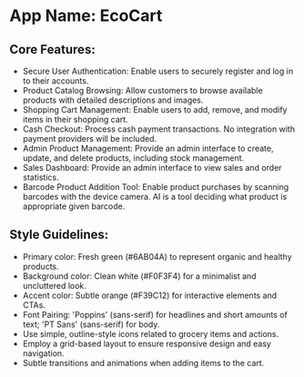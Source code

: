 # **App Name**: EcoCart

## Core Features:

- Secure User Authentication: Enable users to securely register and log in to their accounts.
- Product Catalog Browsing: Allow customers to browse available products with detailed descriptions and images.
- Shopping Cart Management: Enable users to add, remove, and modify items in their shopping cart.
- Cash Checkout: Process cash payment transactions. No integration with payment providers will be included.
- Admin Product Management: Provide an admin interface to create, update, and delete products, including stock management.
- Sales Dashboard: Provide an admin interface to view sales and order statistics.
- Barcode Product Addition Tool: Enable product purchases by scanning barcodes with the device camera. AI is a tool deciding what product is appropriate given barcode.

## Style Guidelines:

- Primary color: Fresh green (#6AB04A) to represent organic and healthy products.
- Background color: Clean white (#F0F3F4) for a minimalist and uncluttered look.
- Accent color: Subtle orange (#F39C12) for interactive elements and CTAs.
- Font Pairing: 'Poppins' (sans-serif) for headlines and short amounts of text; 'PT Sans' (sans-serif) for body.
- Use simple, outline-style icons related to grocery items and actions.
- Employ a grid-based layout to ensure responsive design and easy navigation.
- Subtle transitions and animations when adding items to the cart.